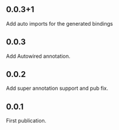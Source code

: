 ## 0.0.3+1
Add auto imports for the generated bindings
## 0.0.3
Add Autowired annotation.
## 0.0.2
Add super annotation support and pub fix.
## 0.0.1
First publication.